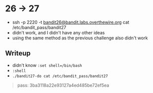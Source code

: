 # 26 -> 27

- ssh -p 2220 -t bandit26@bandit.labs.overthewire.org cat /etc/bandit_pass/bandit27
- didn't work, and I didn't have any other ideas
- using the same method as the previous challenge also didn't work

## Writeup

- didn't know `:set shell=/bin/bash`
- `:shell`
- `./bandit27-do cat /etc/bandit_pass/bandit27`

> pass: 3ba3118a22e93127a4ed485be72ef5ea
